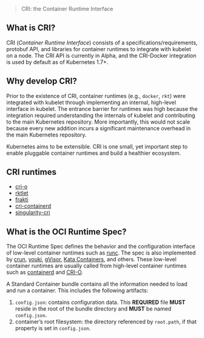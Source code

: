 > CRI: the Container Runtime Interface

## What is CRI?

CRI (_Container Runtime Interface_) consists of a specifications/requirements, protobuf API, and libraries for container runtimes to integrate with kubelet on a node. The CRI API is currently in Alpha, and the CRI-Docker integration is used by default as of Kubernetes 1.7+.

## Why develop CRI?

Prior to the existence of CRI, container runtimes (e.g., `docker`, `rkt`) were integrated with kubelet through implementing an internal, high-level interface in kubelet. The entrance barrier for runtimes was high because the integration required understanding the internals of kubelet and contributing to the main Kubernetes repository. More importantly, this would not scale because every new addition incurs a significant maintenance overhead in the main Kubernetes repository.

Kubernetes aims to be extensible. CRI is one small, yet important step to enable pluggable container runtimes and build a healthier ecosystem.

## CRI runtimes

- [cri-o](https://github.com/cri-o/cri-o)
- [rktlet](https://github.com/kubernetes-retired/rktlet)
- [frakti](https://github.com/kubernetes/frakti)
- [cri-containerd](https://github.com/containerd/cri)
- [singularity-cri](https://github.com/sylabs/singularity-cri)

## What is the OCI Runtime Spec?

The OCI Runtime Spec defines the behavior and the configuration interface of low-level container runtimes such as [runc](https://github.com/opencontainers/runc). The spec is also implemented by [crun](https://github.com/containers/crun), [youki](https://github.com/containers/youki), [gVisor](https://gvisor.dev/), [Kata Containers](https://katacontainers.io/), and others. These low-level container runtimes are usually called from high-level container runtimes such as [containerd](https://containerd.io/) and [CRI-O](https://cri-o.io/).

A Standard Container bundle contains all the information needed to load and run a container. This includes the following artifacts:

1. `config.json`: contains configuration data. This **REQUIRED** file **MUST** reside in the root of the bundle directory and **MUST** be named `config.json`.
2. container’s root filesystem: the directory referenced by `root.path`, if that property is set in `config.json`.
